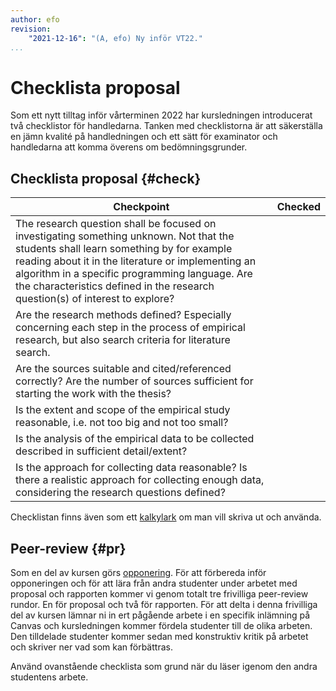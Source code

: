 ```yaml
---
author: efo
revision:
    "2021-12-16": "(A, efo) Ny inför VT22."
...
```

Checklista proposal
=======================

Som ett nytt tilltag inför vårterminen 2022 har kursledningen introducerat två checklistor för handledarna. Tanken med checklistorna är att säkerställa en jämn kvalité på handledningen och ett sätt för examinator och handledarna att komma överens om bedömningsgrunder.



Checklista proposal {#check}
-----------------------

| Checkpoint   | Checked |
|------------------|------------------------------|
| The research question shall be focused on investigating something unknown. Not that the students shall learn something by for example reading about it in the literature or implementing an algorithm in a specific programming language. Are the characteristics defined in the research question(s) of interest to explore?  |             |
| Are the research methods defined? Especially concerning each step in the process of empirical research, but also search criteria for literature search. |              |
| Are the sources suitable and cited/referenced correctly? Are the number of sources sufficient for starting the work with the thesis? |              |
| Is the extent and scope of the empirical study reasonable, i.e. not too big and not too small? |              |
| Is the analysis of the empirical data to be collected described in sufficient detail/extent? |              |
| Is the approach for collecting data reasonable? Is there a realistic approach for collecting enough data, considering the research questions defined? |              |

Checklistan finns även som ett [kalkylark](https://docs.google.com/spreadsheets/d/1fwYic2qf9tusRtvypZ2Bte8hJaWVFLBbYzhFmzLDP1g/edit?usp=sharing) om man vill skriva ut och använda.



Peer-review {#pr}
-----------------------

Som en del av kursen görs [opponering](opponering). För att förbereda inför opponeringen och för att lära från andra studenter under arbetet med proposal och rapporten kommer vi genom totalt tre frivilliga peer-review rundor. En för proposal och två för rapporten. För att delta i denna frivilliga del av kursen lämnar ni in ert pågående arbete i en specifik inlämning på Canvas och kursledningen kommer fördela studenter till de olika arbeten. Den tilldelade studenter kommer sedan med konstruktiv kritik på arbetet och skriver ner vad som kan förbättras.

Använd ovanstående checklista som grund när du läser igenom den andra studentens arbete.
